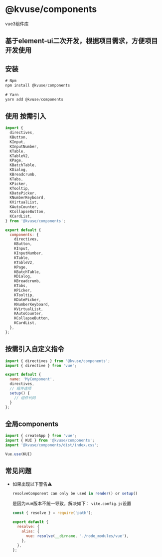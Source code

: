 
# @kvuse/components

vue3组件库

## 基于element-ui二次开发，根据项目需求，方便项目开发使用

## 安装

```js
# Npm  
npm install @kvuse/components
 
# Yarn  
yarn add @kvuse/components
```

## 使用 按需引入

```js
import {
  directives,
  KButton,
  KInput,
  KInputNumber,
  KTable,
  KTableV2,
  KPage,
  KBatchTable,
  KDialog,
  KBreadcrumb,
  KTabs,
  KPicker,
  KTooltip,
  KDatePicker,
  KNumberKeyboard,
  KVirtualList,
  KAutoCounter,
  KCollapseButton,
  KCardList,
} from '@kvuse/components';

export default {
  components: {
    directives,
    KButton,
    KInput,
    KInputNumber,
    KTable,
    KTableV2,
    KPage,
    KBatchTable,
    KDialog,
    KBreadcrumb,
    KTabs,
    KPicker,
    KTooltip,
    KDatePicker,
    KNumberKeyboard,
    KVirtualList,
    KAutoCounter,
    KCollapseButton,
    KCardList,
  },
};
```

## 按需引入自定义指令

```js
import { directives } from '@kvuse/components';
import { directive } from 'vue';

export default {
  name: 'MyComponent',
  directives,
  // 组件选项
  setup() {
    // 组件代码
  }
};

```

## 全局components

```js
import { createApp } from 'vue';
import { KUI } from '@kvuse/components';
import '@kvuse/components/dist/index.css';

Vue.use(KUI)
```

## 常见问题

- 如果出现以下警告⚠️

  ```js
  resolveComponent can only be used in render() or setup()
  ```

  是因为vue版本不统一导致，解决如下：
  `vite.config.js`设置
  
  ```js
  const { resolve } = require('path');

  export default {
    resolve: {
      alias: {
        vue: resolve(__dirname, './node_modules/vue'),
      },
    },
  };
  ```
